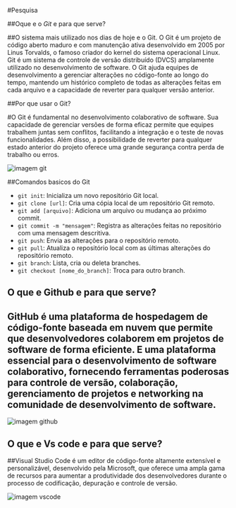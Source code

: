 #Pesquisa

##Oque e o *Git* e para que serve? 

##O sistema mais utilizado nos dias de hoje e o Git. O Git é um projeto de código aberto maduro e com manutenção ativa desenvolvido em 2005 por Linus Torvalds, o famoso criador do kernel do sistema operacional Linux. Git é um sistema de controle de versão distribuído (DVCS) amplamente utilizado no desenvolvimento de software. O Git ajuda equipes de desenvolvimento a gerenciar alterações no código-fonte ao longo do tempo, mantendo um histórico completo de todas as alterações feitas em cada arquivo e a capacidade de reverter para qualquer versão anterior.


##Por que usar o Git?

#O Git é fundamental no desenvolvimento colaborativo de software. Sua capacidade de gerenciar versões de forma eficaz permite que equipes trabalhem juntas sem conflitos, facilitando a integração e o teste de novas funcionalidades. Além disso, a possibilidade de reverter para qualquer estado anterior do projeto oferece uma grande segurança contra perda de trabalho ou erros.

![imagem git](https://upload.wikimedia.org/wikipedia/commons/thumb/e/e0/Git-logo.svg/1200px-Git-logo.svg.png) 


##Comandos basicos do Git

- `git init`: Inicializa um novo repositório Git local.
- `git clone [url]`: Cria uma cópia local de um repositório Git remoto.
- `git add [arquivo]`: Adiciona um arquivo ou mudança ao próximo commit.
- `git commit -m "mensagem"`: Registra as alterações feitas no repositório com uma mensagem descritiva.
- `git push`: Envia as alterações para o repositório remoto.
- `git pull`: Atualiza o repositório local com as últimas alterações do repositório remoto.
- `git branch`: Lista, cria ou deleta branches.
- `git checkout [nome_do_branch]`: Troca para outro branch.

  
## O que e Github e para que serve?

## GitHub é uma plataforma de hospedagem de código-fonte baseada em nuvem que permite que desenvolvedores colaborem em projetos de software de forma eficiente. E uma plataforma essencial para o desenvolvimento de software colaborativo, fornecendo ferramentas poderosas para controle de versão, colaboração, gerenciamento de projetos e networking na comunidade de desenvolvimento de software.

![imagem github](https://miro.medium.com/v2/resize:fit:1125/0*CpxR8zt1z6vZDorB.png)


## O que e Vs code e para que serve?

##Visual Studio Code é um editor de código-fonte altamente extensível e personalizável, desenvolvido pela Microsoft, que oferece uma ampla gama de recursos para aumentar a produtividade dos desenvolvedores durante o processo de codificação, depuração e controle de versão.


![imagem vscode](https://cdn.worldvectorlogo.com/logos/visual-studio-code-1.svg)
